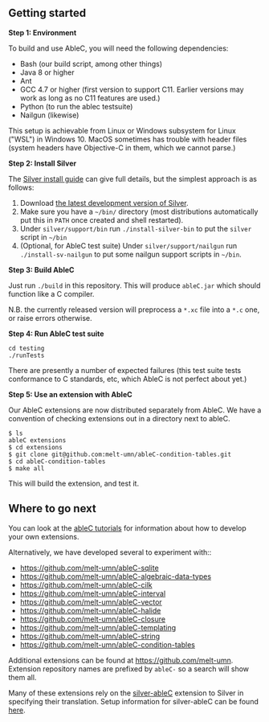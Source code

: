 Getting started
---------------

**Step 1: Environment**

To build and use AbleC, you will need the following dependencies:

 * Bash (our build script, among other things)
 * Java 8 or higher
 * Ant
 * GCC 4.7 or higher (first version to support C11. Earlier versions may work as long as no C11 features are used.)
 * Python (to run the ablec testsuite)
 * Nailgun (likewise)

This setup is achievable from Linux or Windows subsystem for Linux ("WSL") in Windows 10. MacOS sometimes has trouble with header files (system headers have Objective-C in them, which we cannot parse.)

**Step 2: Install Silver**

The [Silver install guide](http://melt.cs.umn.edu/silver/doc/install-guide/) can give full details, but the simplest approach is as follows:

1. Download [the latest development version of Silver](http://melt.cs.umn.edu/downloads/silver-dev/silver-latest.tar.gz).
2. Make sure you have a `~/bin/` directory (most distributions automatically put this in `PATH` once created and shell restarted).
3. Under `silver/support/bin` run `./install-silver-bin` to put the `silver` script in `~/bin`
4. (Optional, for AbleC test suite) Under `silver/support/nailgun` run `./install-sv-nailgun` to put some nailgun support scripts in `~/bin`.

**Step 3: Build AbleC**

Just run `./build` in this repository. This will produce `ableC.jar` which should function like a C compiler.

N.B. the currently released version will preprocess a `*.xc` file into a `*.c` one, or raise errors otherwise.

**Step 4: Run AbleC test suite**

```
cd testing
./runTests
```

There are presently a number of expected failures (this test suite tests conformance to C standards, etc, which AbleC is not perfect about yet.)

**Step 5: Use an extension with AbleC**

Our AbleC extensions are now distributed separately from AbleC. We have a convention of checking extensions out in a directory next to ableC.

```
$ ls
ableC extensions
$ cd extensions
$ git clone git@github.com:melt-umn/ableC-condition-tables.git
$ cd ableC-condition-tables
$ make all
```

This will build the extension, and test it.


## Where to go next

You can look at the [ableC tutorials](https://github.com/melt-umn/tutorials) for information about how to develop your own extensions.

Alternatively, we have developed several to experiment with::

* https://github.com/melt-umn/ableC-sqlite
* https://github.com/melt-umn/ableC-algebraic-data-types
* https://github.com/melt-umn/ableC-cilk
* https://github.com/melt-umn/ableC-interval
* https://github.com/melt-umn/ableC-vector
* https://github.com/melt-umn/ableC-halide
* https://github.com/melt-umn/ableC-closure
* https://github.com/melt-umn/ableC-templating
* https://github.com/melt-umn/ableC-string
* https://github.com/melt-umn/ableC-condition-tables

Additional extensions can be found at https://github.com/melt-umn.
Extension repository names are prefixed by ``ableC-`` so a
search will show them all.

Many of these extensions rely on the [silver-ableC](https://github.com/melt-umn/silver-ableC) extension to Silver in specifying their translation.
Setup information for silver-ableC can be found [here](https://github.com/melt-umn/silver-ableC/blob/develop/GETTING_STARTED.md).

